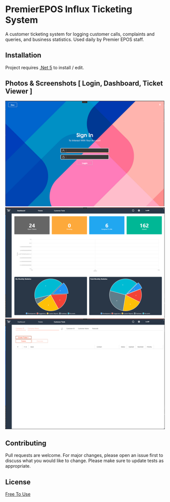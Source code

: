 # PremierEPOS Influx Ticketing System

A customer ticketing system for logging customer calls, complaints and queries, and business statistics. Used daily by Premier EPOS staff.

## Installation

Project requires [.Net 5](https://dotnet.microsoft.com/download/dotnet/5.0) to install / edit.

## Photos & Screenshots [ Login, Dashboard, Ticket Viewer ]
![Screenshot](Images/MainMenu.png)
![Screenshot](Images/DashboardPhoto.png)
![Screenshot](Images/MainMenuAfterLogin.png)

## Contributing
Pull requests are welcome. For major changes, please open an issue first to discuss what you would like to change.
Please make sure to update tests as appropriate.

## License
[Free To Use](https://choosealicense.com/licenses/mit/)

